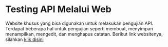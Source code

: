 # Testing API Melalui Web
Website khusus yang bisa digunakan untuk melakukan pengujian API. <br>Terdapat beberapa hal untuk pengujian seperti membuat, menyimpan menampilkan, mengedit, dan menghapus catatan.</b>
Berikut link websitenya, silahkan <a href="http://notesapp-v1.dicodingacademy.com/">klik disini</a>
